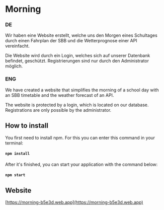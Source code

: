 # Morning

### DE
Wir haben eine Website erstellt, welche uns den Morgen eines Schultages durch einen Fahrplan der SBB und die Wetterprognose einer API vereinfacht.

Die Website wird durch ein Login, welches sich auf unserer Datenbank befindet, geschützt.
Registrierungen sind nur durch den Administrator möglich.

### ENG
We have created a website that simplifies the morning of a school day with an SBB timetable and the weather forecast of an API.

The website is protected by a login, which is located on our database.
Registrations are only possible by the administrator.

## How to install

You first need to install npm. For this you can enter this command in your terminal:
#### `npm install`
After it's finished, you can start your application with the command below:
#### `npm start`

## Website
[https://morning-b5e3d.web.app](https://morning-b5e3d.web.app)
